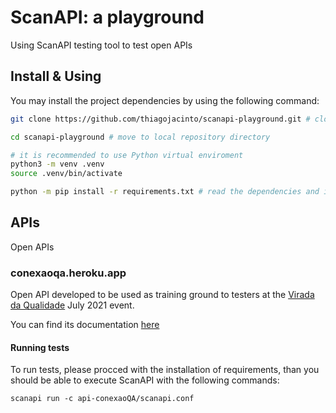 # ScanAPI: a playground
Using ScanAPI testing tool to test open APIs 

## Install & Using

You may install the project dependencies by using the following command:
```sh
git clone https://github.com/thiagojacinto/scanapi-playground.git # clone this repository from GitHub

cd scanapi-playground # move to local repository directory

# it is recommended to use Python virtual enviroment
python3 -m venv .venv
source .venv/bin/activate

python -m pip install -r requirements.txt # read the dependencies and install the available versions
```

## APIs

Open APIs

### conexaoqa.heroku.app

Open API developed to be used as training ground to testers at the [Virada da Qualidade](https://iterasys.com.br/curso/virada-da-qualidade/) July 2021 event.

You can find its documentation [here](https://conexaoqa.herokuapp.com/api-docs/#/)

#### Running tests

To run tests, please procced with the installation of requirements, than you should be able to execute ScanAPI with the following commands:
```shell
scanapi run -c api-conexaoQA/scanapi.conf
```